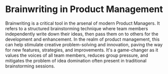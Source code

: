 # Brainwriting in Product Management

Brainwriting is a critical tool in the arsenal of modern Product Managers. It refers to a structured brainstorming technique where team members independently write down their ideas, then pass them on to others for the development and enhancement. In the realm of product management, this can help stimulate creative problem-solving and innovation, paving the way for new features, strategies, and improvements. It's a game-changer as it values the voices of all team members, reduces group pressure, and mitigates the problem of idea domination often present in traditional brainstorming sessions.